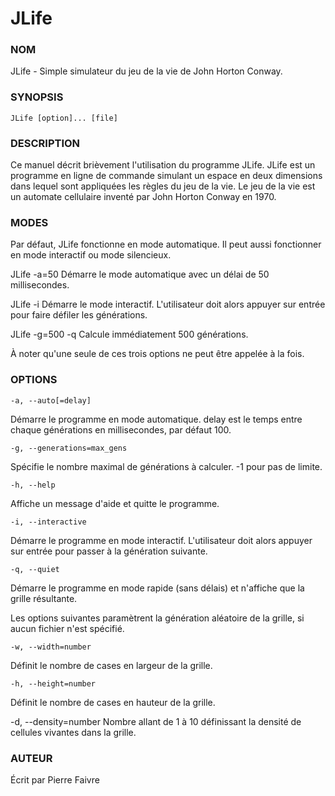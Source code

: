JLife
=====

### NOM
JLife - Simple simulateur du jeu de la vie de John Horton Conway.

### SYNOPSIS
	JLife [option]... [file]

### DESCRIPTION
Ce manuel décrit brièvement l'utilisation du programme JLife.
JLife est un programme en ligne de commande simulant un espace en deux dimensions dans lequel sont appliquées les règles du jeu de la vie.
Le jeu de la vie est un automate cellulaire inventé par John Horton Conway en 1970.

### MODES
Par défaut, JLife fonctionne en mode automatique. Il peut aussi fonctionner en mode interactif ou mode silencieux.

JLife -a=50 Démarre le mode automatique avec un délai de 50 millisecondes.

JLife -i Démarre le mode interactif. L'utilisateur doit alors appuyer sur entrée pour faire défiler les générations.

JLife -g=500 -q Calcule immédiatement 500 générations.

À noter qu'une seule de ces trois options ne peut être appelée à la fois.

### OPTIONS
	-a, --auto[=delay]
Démarre le programme en mode automatique. delay est le temps entre chaque générations en millisecondes, par défaut 100.

	-g, --generations=max_gens
Spécifie le nombre maximal de générations à calculer. -1 pour pas de limite.

	-h, --help
Affiche un message d'aide et quitte le programme.

	-i, --interactive
Démarre le programme en mode interactif. L'utilisateur doit alors appuyer sur entrée pour passer à la génération suivante.

	-q, --quiet
Démarre le programme en mode rapide (sans délais) et n'affiche que la grille résultante.

Les options suivantes paramètrent la génération aléatoire de la grille, si aucun fichier n'est spécifié.

	-w, --width=number
Définit le nombre de cases en largeur de la grille.

	-h, --height=number
Définit le nombre de cases en hauteur de la grille.

  -d, --density=number
Nombre allant de 1 à 10 définissant la densité de cellules vivantes dans la grille.

### AUTEUR
Écrit par Pierre Faivre
